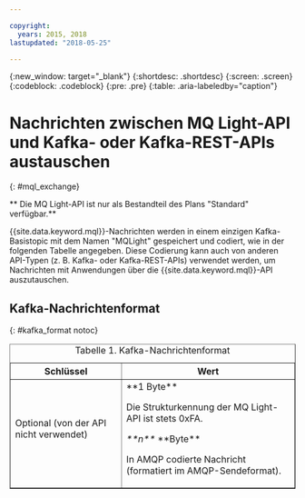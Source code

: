 ```yaml
---

copyright:
  years: 2015, 2018
lastupdated: "2018-05-25"

---
```


{:new_window: target="_blank"}
{:shortdesc: .shortdesc}
{:screen: .screen}
{:codeblock: .codeblock}
{:pre: .pre}
{:table: .aria-labeledby="caption"}

<!-- 15/11/18: info moved to eventstreams075.md, moved because of doc app changes -->
# Nachrichten zwischen MQ Light-API und Kafka- oder Kafka-REST-APIs austauschen
{: #mql_exchange}

** Die MQ Light-API ist nur als Bestandteil des Plans "Standard" verfügbar.**
<br/>

{{site.data.keyword.mql}}-Nachrichten werden in einem einzigen Kafka-Basistopic mit dem Namen "MQLight" gespeichert und codiert, wie in der folgenden Tabelle angegeben. Diese Codierung kann auch von anderen API-Typen (z. B. Kafka- oder Kafka-REST-APIs) verwendet werden, um Nachrichten mit Anwendungen über die
{{site.data.keyword.mql}}-API auszutauschen.

## Kafka-Nachrichtenformat
{: #kafka_format notoc}

<table border='1'>
<caption>Tabelle 1. Kafka-Nachrichtenformat</caption>
  <tr>
    <th> Schlüssel </th>
    <th> Wert </th>
  </tr>
  <tr>
    <td> Optional (von der API nicht verwendet)
	<p></p>
	</td>
    <td>**1 Byte**
	<p>		     Die Strukturkennung der MQ Light-API ist stets 0xFA.</p>
    <p><var class="keyword varname">**n**</var> **Byte**</p>
    <p>		    In AMQP codierte Nachricht (formatiert im AMQP-Sendeformat). </p></td>
  </tr>
</table>


